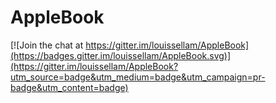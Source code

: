 # AppleBook

[![Join the chat at https://gitter.im/louissellam/AppleBook](https://badges.gitter.im/louissellam/AppleBook.svg)](https://gitter.im/louissellam/AppleBook?utm_source=badge&utm_medium=badge&utm_campaign=pr-badge&utm_content=badge)